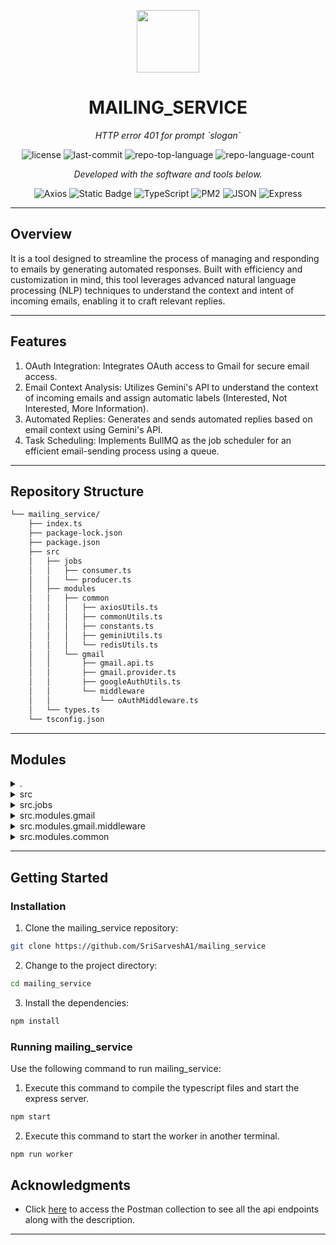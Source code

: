 <p align="center">
  <img src="https://cdn-icons-png.flaticon.com/512/6295/6295417.png" width="100" />
</p>
<p align="center">
    <h1 align="center">MAILING_SERVICE</h1>
</p>
<p align="center">
    <em>HTTP error 401 for prompt `slogan`</em>
</p>
<p align="center">
	<img src="https://img.shields.io/github/license/SriSarveshA1/mailing_service?style=flat&color=0080ff" alt="license">
	<img src="https://img.shields.io/github/last-commit/SriSarveshA1/mailing_service?style=flat&logo=git&logoColor=white&color=0080ff" alt="last-commit">
	<img src="https://img.shields.io/github/languages/top/SriSarveshA1/mailing_service?style=flat&color=0080ff" alt="repo-top-language">
	<img src="https://img.shields.io/github/languages/count/SriSarveshA1/mailing_service?style=flat&color=0080ff" alt="repo-language-count">
<p>
<p align="center">
		<em>Developed with the software and tools below.</em>
</p>
<p align="center">
	<img src="https://img.shields.io/badge/Axios-5A29E4.svg?style=flat&logo=Axios&logoColor=white" alt="Axios">
  <img alt="Static Badge" src="https://img.shields.io/badge/google-gemini-icon">
	<img src="https://img.shields.io/badge/TypeScript-3178C6.svg?style=flat&logo=TypeScript&logoColor=white" alt="TypeScript">
	<img src="https://img.shields.io/badge/PM2-2B037A.svg?style=flat&logo=PM2&logoColor=white" alt="PM2">
	<img src="https://img.shields.io/badge/JSON-000000.svg?style=flat&logo=JSON&logoColor=white" alt="JSON">
	<img src="https://img.shields.io/badge/Express-000000.svg?style=flat&logo=Express&logoColor=white" alt="Express">
</p>
<hr>

##  Overview

It is a tool designed to streamline the process of managing and responding to emails by generating automated responses. Built with efficiency and customization in mind, this tool leverages advanced natural language processing (NLP) techniques to understand the context and intent of incoming emails, enabling it to craft relevant replies.

---

##  Features

1. OAuth Integration: Integrates OAuth access to Gmail for secure email access.
2. Email Context Analysis: Utilizes Gemini's API to understand the context of incoming emails and assign automatic labels (Interested, Not Interested, More Information).
3. Automated Replies: Generates and sends automated replies based on email context using Gemini's API.
4. Task Scheduling: Implements BullMQ as the job scheduler for an efficient email-sending process using a queue.

---

##  Repository Structure

```sh
└── mailing_service/
    ├── index.ts
    ├── package-lock.json
    ├── package.json
    ├── src
    │   ├── jobs
    │   │   ├── consumer.ts
    │   │   └── producer.ts
    │   ├── modules
    │   │   ├── common
    │   │   │   ├── axiosUtils.ts
    │   │   │   ├── commonUtils.ts
    │   │   │   ├── constants.ts
    │   │   │   ├── geminiUtils.ts
    │   │   │   └── redisUtils.ts
    │   │   └── gmail
    │   │       ├── gmail.api.ts
    │   │       ├── gmail.provider.ts
    │   │       ├── googleAuthUtils.ts
    │   │       └── middleware
    │   │           └── oAuthMiddleware.ts
    │   └── types.ts
    └── tsconfig.json
```

---

##  Modules

<details closed><summary>.</summary>

| File                                                                                               | Summary                                       |
| ---                                                                                                | ---                                           |
| [tsconfig.json](https://github.com/SriSarveshA1/mailing_service/blob/master/tsconfig.json)         | Specifies the root files and the compiler options required to compile a TypeScript project.     |
| [package.json](https://github.com/SriSarveshA1/mailing_service/blob/master/package.json)           | Specifies metadata, dependencies, scripts, and configurations required for the project.     |
| [index.ts](https://github.com/SriSarveshA1/mailing_service/blob/master/index.ts)                   | It is the entry point of our express application |
| [package-lock.json](https://github.com/SriSarveshA1/mailing_service/blob/master/package-lock.json) | It contains installations of project dependencies by locking down their versions and maintaining a snapshot of the entire dependency tree.|

</details>

<details closed><summary>src</summary>

| File                                                                                 | Summary                                  |
| ---                                                                                  | ---                                      |
| [types.ts](https://github.com/SriSarveshA1/mailing_service/blob/master/src/types.ts) | It contains the common types that are used across the application. |

</details>

<details closed><summary>src.jobs</summary>

| File                                                                                            | Summary                                          |
| ---                                                                                             | ---                                              |
| [consumer.ts](https://github.com/SriSarveshA1/mailing_service/blob/master/src/jobs/consumer.ts) | It contains the functions that process the jobs from the queue. |
| [producer.ts](https://github.com/SriSarveshA1/mailing_service/blob/master/src/jobs/producer.ts) | It contains the functions that add jobs to the queue. |

</details>

<details closed><summary>src.modules.gmail</summary>

| File                                                                                                                   | Summary                                                          |
| ---                                                                                                                    | ---                                                              |
| [gmail.api.ts](https://github.com/SriSarveshA1/mailing_service/blob/master/src/modules/gmail/gmail.api.ts)             | It contains all the api routes that are part of the core functionalities      |
| [googleAuthUtils.ts](https://github.com/SriSarveshA1/mailing_service/blob/master/src/modules/gmail/googleAuthUtils.ts) | It contain the util function required during the Auth process |
| [gmail.provider.ts](https://github.com/SriSarveshA1/mailing_service/blob/master/src/modules/gmail/gmail.provider.ts)   | It contains the business logic for all the apis.  |

</details>

<details closed><summary>src.modules.gmail.middleware</summary>

| File                                                                                                                              | Summary                                                                     |
| ---                                                                                                                               | ---                                                                         |
| [oAuthMiddleware.ts](https://github.com/SriSarveshA1/mailing_service/blob/master/src/modules/gmail/middleware/oAuthMiddleware.ts) | It contains all the authentication-related middleware that we can use before executing the providers |

</details>

<details closed><summary>src.modules.common</summary>

| File                                                                                                            | Summary                                                       |
| ---                                                                                                             | ---                                                           |
| [redisUtils.ts](https://github.com/SriSarveshA1/mailing_service/blob/master/src/modules/common/redisUtils.ts)   | It contains the redis initialization and other utils. |
| [axiosUtils.ts](https://github.com/SriSarveshA1/mailing_service/blob/master/src/modules/common/axiosUtils.ts)   | It contains the util methods to perform api calls using axios. |
| [constants.ts](https://github.com/SriSarveshA1/mailing_service/blob/master/src/modules/common/constants.ts)     | It contains the constants strings that we use across the application   |
| [commonUtils.ts](https://github.com/SriSarveshA1/mailing_service/blob/master/src/modules/common/commonUtils.ts) | It contains all the common util functions that we use across the application |
| [geminiUtils.ts](https://github.com/SriSarveshA1/mailing_service/blob/master/src/modules/common/geminiUtils.ts) | It contains all the utils used for interacting gemini ai.  |

</details>

---

##  Getting Started

###  Installation

1. Clone the mailing_service repository:

```sh
git clone https://github.com/SriSarveshA1/mailing_service
```

2. Change to the project directory:

```sh
cd mailing_service
```

3. Install the dependencies:

```sh
npm install 
```

###  Running mailing_service

Use the following command to run mailing_service:

1. Execute this command to compile the typescript files and start the express server.
```sh
npm start
```

2. Execute this command to start the worker in another terminal.
```sh
npm run worker
```

##  Acknowledgments

- Click [here](https://drive.google.com/file/d/1KXIvHk3ez-PQsdCa7tWo3yd0XuwRAD-t/view?usp=sharing) to access the Postman collection to see all the api endpoints along with the description.
---
